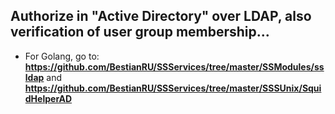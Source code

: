 ## Authorize in "Active Directory" over LDAP, also verification of user group membership...

* For Golang, go to: **https://github.com/BestianRU/SSServices/tree/master/SSModules/ssldap** and **https://github.com/BestianRU/SSServices/tree/master/SSSUnix/SquidHelperAD**
